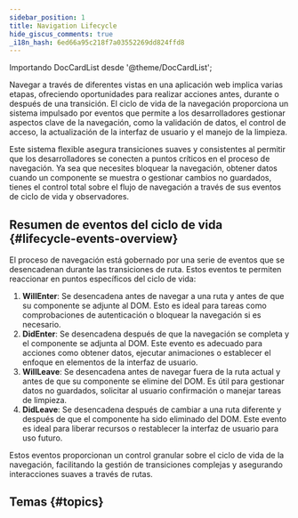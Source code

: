 ```yaml
---
sidebar_position: 1
title: Navigation Lifecycle
hide_giscus_comments: true
_i18n_hash: 6ed66a95c218f7a03552269dd824ffd8
---
```

Importando DocCardList desde '@theme/DocCardList';

Navegar a través de diferentes vistas en una aplicación web implica varias etapas, ofreciendo oportunidades para realizar acciones antes, durante o después de una transición. El ciclo de vida de la navegación proporciona un sistema impulsado por eventos que permite a los desarrolladores gestionar aspectos clave de la navegación, como la validación de datos, el control de acceso, la actualización de la interfaz de usuario y el manejo de la limpieza.

Este sistema flexible asegura transiciones suaves y consistentes al permitir que los desarrolladores se conecten a puntos críticos en el proceso de navegación. Ya sea que necesites bloquear la navegación, obtener datos cuando un componente se muestra o gestionar cambios no guardados, tienes el control total sobre el flujo de navegación a través de sus eventos de ciclo de vida y observadores.

## Resumen de eventos del ciclo de vida {#lifecycle-events-overview}

El proceso de navegación está gobernado por una serie de eventos que se desencadenan durante las transiciones de ruta. Estos eventos te permiten reaccionar en puntos específicos del ciclo de vida:

1. **WillEnter**: Se desencadena antes de navegar a una ruta y antes de que su componente se adjunte al DOM. Esto es ideal para tareas como comprobaciones de autenticación o bloquear la navegación si es necesario.
2. **DidEnter**: Se desencadena después de que la navegación se completa y el componente se adjunta al DOM. Este evento es adecuado para acciones como obtener datos, ejecutar animaciones o establecer el enfoque en elementos de la interfaz de usuario.
3. **WillLeave**: Se desencadena antes de navegar fuera de la ruta actual y antes de que su componente se elimine del DOM. Es útil para gestionar datos no guardados, solicitar al usuario confirmación o manejar tareas de limpieza.
4. **DidLeave**: Se desencadena después de cambiar a una ruta diferente y después de que el componente ha sido eliminado del DOM. Este evento es ideal para liberar recursos o restablecer la interfaz de usuario para uso futuro.

Estos eventos proporcionan un control granular sobre el ciclo de vida de la navegación, facilitando la gestión de transiciones complejas y asegurando interacciones suaves a través de rutas.

## Temas {#topics}

<DocCardList className="topics-section" />

